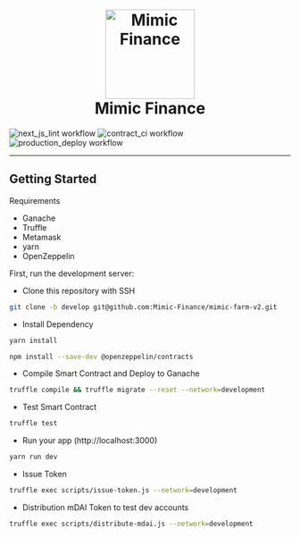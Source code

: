 <h1 align="center">
  <a href="#readme" title="Ganache README.md"><img alt="Mimic Finance" src="https://drive.google.com/uc?export=view&id=1LDLKuAQqc_5Wjn_DBLAm1_eZxUndHv20" alt="Mimic Finance" width="160"/></a>
   <br/> Mimic Finance
</h1>


![next_js_lint workflow](https://github.com/Mimic-Finance/mimic-farm-v2/actions/workflows/next-js-lint.yml/badge.svg)
![contract_ci workflow](https://github.com/Mimic-Finance/mimic-farm-v2/actions/workflows/contract-ci.yml/badge.svg)
![production_deploy workflow](https://github.com/Mimic-Finance/mimic-farm-v2/actions/workflows/main-deploy.yml/badge.svg)

---
## Getting Started

Requirements
- Ganache
- Truffle
- Metamask
- yarn
- OpenZeppelin

First, run the development server:

- Clone this repository with SSH 
```bash
git clone -b develop git@github.com:Mimic-Finance/mimic-farm-v2.git
```
- Install Dependency
```bash
yarn install
```
```bash
npm install --save-dev @openzeppelin/contracts
```

- Compile Smart Contract and Deploy to Ganache
```bash
truffle compile && truffle migrate --reset --network=development
```
- Test Smart Contract
```bash
truffle test
```
- Run your app (http://localhost:3000)
```bash
yarn run dev
```
- Issue Token
```bash
truffle exec scripts/issue-token.js --network=development
```
- Distribution mDAI Token to test dev accounts
```bash
truffle exec scripts/distribute-mdai.js --network=development
```
